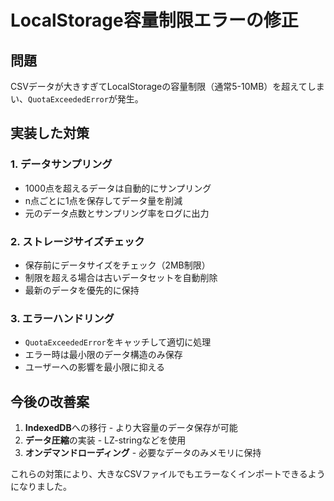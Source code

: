 # LocalStorage容量制限エラーの修正

## 問題
CSVデータが大きすぎてLocalStorageの容量制限（通常5-10MB）を超えてしまい、`QuotaExceededError`が発生。

## 実装した対策

### 1. データサンプリング
- 1000点を超えるデータは自動的にサンプリング
- n点ごとに1点を保存してデータ量を削減
- 元のデータ点数とサンプリング率をログに出力

### 2. ストレージサイズチェック
- 保存前にデータサイズをチェック（2MB制限）
- 制限を超える場合は古いデータセットを自動削除
- 最新のデータを優先的に保持

### 3. エラーハンドリング
- `QuotaExceededError`をキャッチして適切に処理
- エラー時は最小限のデータ構造のみ保存
- ユーザーへの影響を最小限に抑える

## 今後の改善案
1. **IndexedDB**への移行 - より大容量のデータ保存が可能
2. **データ圧縮**の実装 - LZ-stringなどを使用
3. **オンデマンドローディング** - 必要なデータのみメモリに保持

これらの対策により、大きなCSVファイルでもエラーなくインポートできるようになりました。
